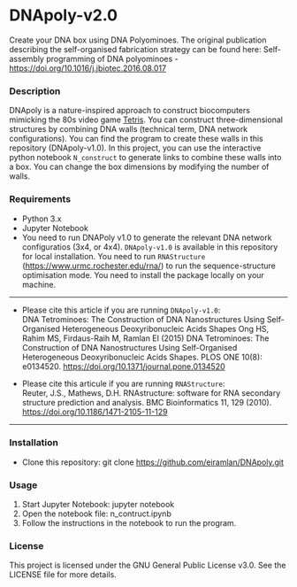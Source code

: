 # DNApoly-v2.0 
Create your DNA box using DNA Polyominoes. The original publication describing the self-organised fabrication strategy can be found here: Self-assembly programming of DNA polyominoes - https://doi.org/10.1016/j.jbiotec.2016.08.017

### Description
DNApoly is a nature-inspired approach to construct biocomputers mimicking the 80s video game [Tetris](https://en.wikipedia.org/wiki/Tetris). You can construct three-dimensional structures by combining DNA walls (technical term, DNA network configurations). You can find the program to create these walls in this repository (DNApoly-v1.0). In this project, you can use the interactive python notebook `N_construct` to generate links to combine these walls into a box. You can change the box dimensions by modifying the number of walls.

### Requirements
* Python 3.x
* Jupyter Notebook
* You need to run DNAPoly v1.0 to generate the relevant DNA network configuratios (3x4, or 4x4). `DNApoly-v1.0` is available in this repository for local installation. You need to run `RNAStructure` (https://www.urmc.rochester.edu/rna/) to run the sequence-structure optimisation mode. You need to install the package locally on your machine.

---
* Please cite this article if you are running `DNApoly-v1.0`:  
  DNA Tetrominoes: The Construction of DNA Nanostructures Using Self-Organised Heterogeneous Deoxyribonucleic Acids Shapes Ong HS, Rahim MS, Firdaus-Raih M, Ramlan EI (2015) DNA Tetrominoes: The Construction of DNA Nanostructures Using Self-Organised Heterogeneous Deoxyribonucleic Acids Shapes. PLOS ONE 10(8): e0134520. https://doi.org/10.1371/journal.pone.0134520

* Please cite this articule if you are running `RNAStructure`:  
  Reuter, J.S., Mathews, D.H. RNAstructure: software for RNA secondary structure prediction and analysis. BMC Bioinformatics 11, 129 (2010). https://doi.org/10.1186/1471-2105-11-129

---
### Installation
* Clone this repository: git clone https://github.com/eiramlan/DNApoly.git

### Usage
1. Start Jupyter Notebook: jupyter notebook
2. Open the notebook file: n_contruct.ipynb
3. Follow the instructions in the notebook to run the program.

### License
This project is licensed under the GNU General Public License v3.0. See the LICENSE file for more details.
